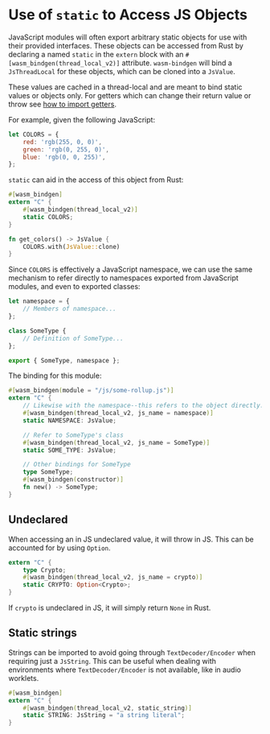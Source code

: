 # Use of `static` to Access JS Objects

JavaScript modules will often export arbitrary static objects for use with
their provided interfaces. These objects can be accessed from Rust by declaring
a named `static` in the `extern` block with an
`#[wasm_bindgen(thread_local_v2)]` attribute. `wasm-bindgen` will bind a
`JsThreadLocal` for these objects, which can be cloned into a `JsValue`.

These values are cached in a thread-local and are meant to bind static values
or objects only. For getters which can change their return value or throw see
[how to import getters](attributes/on-js-imports/getter-and-setter.md).

For example, given the following JavaScript:

```js
let COLORS = {
    red: 'rgb(255, 0, 0)',
    green: 'rgb(0, 255, 0)',
    blue: 'rgb(0, 0, 255)',
};
```

`static` can aid in the access of this object from Rust:

```rust
#[wasm_bindgen]
extern "C" {
    #[wasm_bindgen(thread_local_v2)]
    static COLORS;
}

fn get_colors() -> JsValue {
    COLORS.with(JsValue::clone)
}
```

Since `COLORS` is effectively a JavaScript namespace, we can use the same
mechanism to refer directly to namespaces exported from JavaScript modules, and
even to exported classes:

```js
let namespace = {
    // Members of namespace...
};

class SomeType {
    // Definition of SomeType...
};

export { SomeType, namespace };
```

The binding for this module:

```rust
#[wasm_bindgen(module = "/js/some-rollup.js")]
extern "C" {
    // Likewise with the namespace--this refers to the object directly.
    #[wasm_bindgen(thread_local_v2, js_name = namespace)]
    static NAMESPACE: JsValue;

    // Refer to SomeType's class
    #[wasm_bindgen(thread_local_v2, js_name = SomeType)]
    static SOME_TYPE: JsValue;

    // Other bindings for SomeType
    type SomeType;
    #[wasm_bindgen(constructor)]
    fn new() -> SomeType;
}
```

## Undeclared

When accessing an in JS undeclared value, it will throw in JS. This can be accounted for by using `Option`.

```rust
extern "C" {
    type Crypto;
    #[wasm_bindgen(thread_local_v2, js_name = crypto)]
    static CRYPTO: Option<Crypto>;
}
```

If `crypto` is undeclared in JS, it will simply return `None` in Rust.

## Static strings

Strings can be imported to avoid going through `TextDecoder/Encoder` when requiring just a `JsString`. This can be useful when dealing with environments where `TextDecoder/Encoder` is not available, like in audio worklets.

```rust
#[wasm_bindgen]
extern "C" {
    #[wasm_bindgen(thread_local_v2, static_string)]
    static STRING: JsString = "a string literal";
}
```

